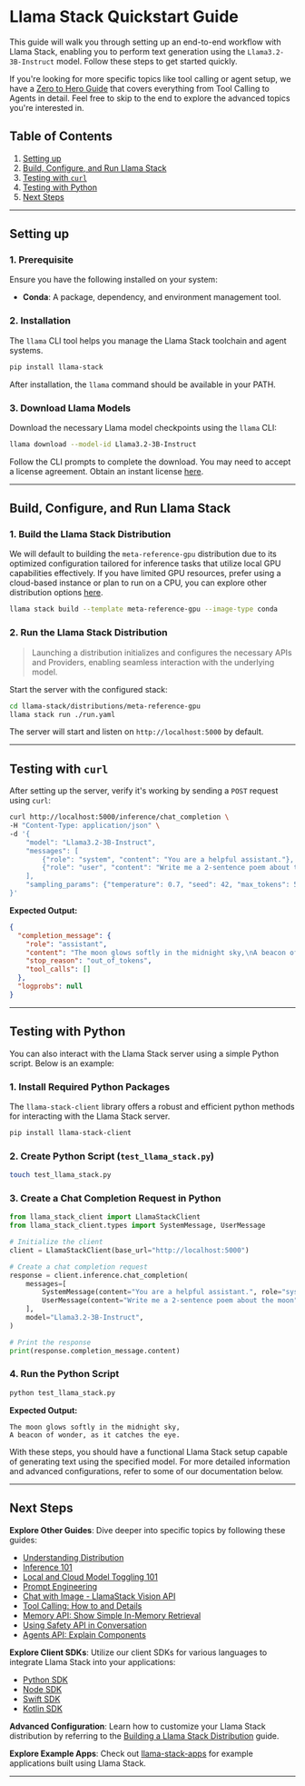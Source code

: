 # Llama Stack Quickstart Guide

This guide will walk you through setting up an end-to-end workflow with Llama Stack, enabling you to perform text generation using the `Llama3.2-3B-Instruct` model. Follow these steps to get started quickly.

If you're looking for more specific topics like tool calling or agent setup, we have a [Zero to Hero Guide](#next-steps) that covers everything from Tool Calling to Agents in detail. Feel free to skip to the end to explore the advanced topics you're interested in.

## Table of Contents
1. [Setting up](#Setting-up)
2. [Build, Configure, and Run Llama Stack](#build-configure-and-run-llama-stack)
3. [Testing with `curl`](#testing-with-curl)
4. [Testing with Python](#testing-with-python)
5. [Next Steps](#next-steps)

---



## Setting up

### 1. Prerequisite

Ensure you have the following installed on your system:

- **Conda**: A package, dependency, and environment management tool.

### 2. Installation
The `llama` CLI tool helps you manage the Llama Stack toolchain and agent systems.

```bash
pip install llama-stack
```

After installation, the `llama` command should be available in your PATH.

### 3. Download Llama Models

Download the necessary Llama model checkpoints using the `llama` CLI:

```bash
llama download --model-id Llama3.2-3B-Instruct
```

Follow the CLI prompts to complete the download. You may need to accept a license agreement. Obtain an instant license [here](https://www.llama.com/llama-downloads/).

---

## Build, Configure, and Run Llama Stack

### 1. Build the Llama Stack Distribution

We will default to building the `meta-reference-gpu` distribution due to its optimized configuration tailored for inference tasks that utilize local GPU capabilities effectively. If you have limited GPU resources, prefer using a cloud-based instance or plan to run on a CPU, you can explore other distribution options [here](https://llama-stack.readthedocs.io/en/latest/getting_started/index.html#decide-your-inference-provider).

```bash
llama stack build --template meta-reference-gpu --image-type conda
```


### 2. Run the Llama Stack Distribution
> Launching a distribution initializes and configures the necessary APIs and Providers, enabling seamless interaction with the underlying model.

Start the server with the configured stack:

```bash
cd llama-stack/distributions/meta-reference-gpu
llama stack run ./run.yaml
```

The server will start and listen on `http://localhost:5000` by default.

---

## Testing with `curl`

After setting up the server, verify it's working by sending a `POST` request using `curl`:

```bash
curl http://localhost:5000/inference/chat_completion \
-H "Content-Type: application/json" \
-d '{
    "model": "Llama3.2-3B-Instruct",
    "messages": [
        {"role": "system", "content": "You are a helpful assistant."},
        {"role": "user", "content": "Write me a 2-sentence poem about the moon"}
    ],
    "sampling_params": {"temperature": 0.7, "seed": 42, "max_tokens": 512}
}'
```

**Expected Output:**
```json
{
  "completion_message": {
    "role": "assistant",
    "content": "The moon glows softly in the midnight sky,\nA beacon of wonder, as it catches the eye.",
    "stop_reason": "out_of_tokens",
    "tool_calls": []
  },
  "logprobs": null
}
```

---

## Testing with Python

You can also interact with the Llama Stack server using a simple Python script. Below is an example:

### 1. Install Required Python Packages
The `llama-stack-client` library offers a robust and efficient python methods for interacting with the Llama Stack server.

```bash
pip install llama-stack-client
```

### 2. Create Python Script (`test_llama_stack.py`)
```bash
touch test_llama_stack.py
```

### 3. Create a Chat Completion Request in Python

```python
from llama_stack_client import LlamaStackClient
from llama_stack_client.types import SystemMessage, UserMessage

# Initialize the client
client = LlamaStackClient(base_url="http://localhost:5000")

# Create a chat completion request
response = client.inference.chat_completion(
    messages=[
        SystemMessage(content="You are a helpful assistant.", role="system"),
        UserMessage(content="Write me a 2-sentence poem about the moon", role="user")
    ],
    model="Llama3.2-3B-Instruct",
)

# Print the response
print(response.completion_message.content)
```

### 4. Run the Python Script

```bash
python test_llama_stack.py
```

**Expected Output:**
```
The moon glows softly in the midnight sky,
A beacon of wonder, as it catches the eye.
```

With these steps, you should have a functional Llama Stack setup capable of generating text using the specified model. For more detailed information and advanced configurations, refer to some of our documentation below.

---

## Next Steps

**Explore Other Guides**: Dive deeper into specific topics by following these guides:
- [Understanding Distribution](https://llama-stack.readthedocs.io/en/latest/getting_started/index.html#decide-your-inference-provider)
- [Inference 101](00_Inference101.ipynb)
- [Local and Cloud Model Toggling 101](00_Local_Cloud_Inference101.ipynb)
- [Prompt Engineering](01_Prompt_Engineering101.ipynb)
- [Chat with Image - LlamaStack Vision API](02_Image_Chat101.ipynb)
- [Tool Calling: How to and Details](03_Tool_Calling101.ipynb)
- [Memory API: Show Simple In-Memory Retrieval](04_Memory101.ipynb)
- [Using Safety API in Conversation](05_Safety101.ipynb)
- [Agents API: Explain Components](06_Agents101.ipynb)


**Explore Client SDKs**: Utilize our client SDKs for various languages to integrate Llama Stack into your applications:
  - [Python SDK](https://github.com/meta-llama/llama-stack-client-python)
  - [Node SDK](https://github.com/meta-llama/llama-stack-client-node)
  - [Swift SDK](https://github.com/meta-llama/llama-stack-client-swift)
  - [Kotlin SDK](https://github.com/meta-llama/llama-stack-client-kotlin)

**Advanced Configuration**: Learn how to customize your Llama Stack distribution by referring to the [Building a Llama Stack Distribution](./building_distro.md) guide.

**Explore Example Apps**: Check out [llama-stack-apps](https://github.com/meta-llama/llama-stack-apps/tree/main/examples) for example applications built using Llama Stack.


---
